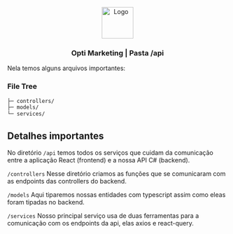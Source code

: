 <p align="center">
  <a href="https://example.com/">
    <img src="https://dev.azure.com/tecnologiaunica/eeb30c7b-f486-43c5-a03c-31da416dae86/_apis/git/repositories/14f1cbb2-da60-4716-ae72-448e3ec0dc35/items?path=/src/assets/images/logo.png&versionDescriptor%5BversionOptions%5D=0&versionDescriptor%5BversionType%5D=0&versionDescriptor%5Bversion%5D=development&resolveLfs=true&%24format=octetStream&api-version=5.0" alt="Logo"  height=72>
  </a>
  <h3 align="center">Opti Marketing | Pasta /api</h3>
   </p> 
Nela temos alguns arquivos importantes:

### File Tree
```bash
├─ controllers/
├─ models/
└─ services/
``` 

##  Detalhes importantes
No diretório `/api` temos todos os serviços que cuidam da comunicação entre a aplicação React (frontend) e a nossa API C# (backend). 

 `/controllers`
Nesse diretório criamos as funções que se comunicaram com as endpoints das controllers do backend.
 
 `/models`
Aqui tiparemos nossas entidades com typescript assim como eleas foram tipadas no backend.

  `/services`
Nosso principal serviço usa de duas ferramentas para a comunicação com os endpoints da api, elas axios e react-query.
